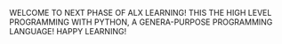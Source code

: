 WELCOME TO NEXT PHASE OF ALX LEARNING!
THIS THE HIGH LEVEL PROGRAMMING WITH PYTHON,
A GENERA-PURPOSE PROGRAMMING LANGUAGE!
HAPPY LEARNING!
